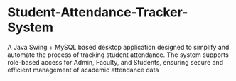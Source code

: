 # Student-Attendance-Tracker-System
A Java Swing + MySQL based desktop application designed to simplify and automate the process of tracking student attendance. The system supports role-based access for Admin, Faculty, and Students, ensuring secure and efficient management of academic attendance data
